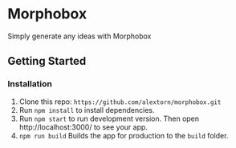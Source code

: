 # Morphobox
Simply generate any ideas with Morphobox

## Getting Started

### Installation
1. Clone this repo: ```https://github.com/alextorn/morphobox.git```
2. Run ```npm install``` to install dependencies.
3. Run ```npm start``` to run development version. Then open http://localhost:3000/ to see your app.
4. ```npm run build``` Builds the app for production to the ```build``` folder.



